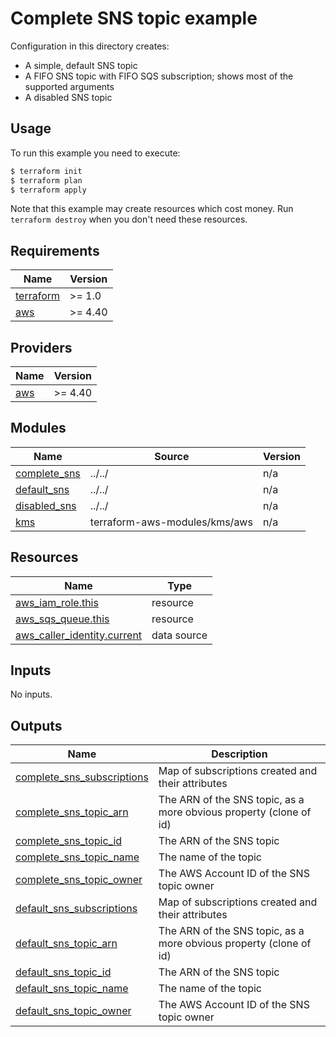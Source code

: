 # Complete SNS topic example

Configuration in this directory creates:
- A simple, default SNS topic
- A FIFO SNS topic with FIFO SQS subscription; shows most of the supported arguments
- A disabled SNS topic

## Usage

To run this example you need to execute:

```bash
$ terraform init
$ terraform plan
$ terraform apply
```

Note that this example may create resources which cost money. Run `terraform destroy` when you don't need these resources.

<!-- BEGINNING OF PRE-COMMIT-TERRAFORM DOCS HOOK -->
## Requirements

| Name | Version |
|------|---------|
| <a name="requirement_terraform"></a> [terraform](#requirement\_terraform) | >= 1.0 |
| <a name="requirement_aws"></a> [aws](#requirement\_aws) | >= 4.40 |

## Providers

| Name | Version |
|------|---------|
| <a name="provider_aws"></a> [aws](#provider\_aws) | >= 4.40 |

## Modules

| Name | Source | Version |
|------|--------|---------|
| <a name="module_complete_sns"></a> [complete\_sns](#module\_complete\_sns) | ../../ | n/a |
| <a name="module_default_sns"></a> [default\_sns](#module\_default\_sns) | ../../ | n/a |
| <a name="module_disabled_sns"></a> [disabled\_sns](#module\_disabled\_sns) | ../../ | n/a |
| <a name="module_kms"></a> [kms](#module\_kms) | terraform-aws-modules/kms/aws | n/a |

## Resources

| Name | Type |
|------|------|
| [aws_iam_role.this](https://registry.terraform.io/providers/hashicorp/aws/latest/docs/resources/iam_role) | resource |
| [aws_sqs_queue.this](https://registry.terraform.io/providers/hashicorp/aws/latest/docs/resources/sqs_queue) | resource |
| [aws_caller_identity.current](https://registry.terraform.io/providers/hashicorp/aws/latest/docs/data-sources/caller_identity) | data source |

## Inputs

No inputs.

## Outputs

| Name | Description |
|------|-------------|
| <a name="output_complete_sns_subscriptions"></a> [complete\_sns\_subscriptions](#output\_complete\_sns\_subscriptions) | Map of subscriptions created and their attributes |
| <a name="output_complete_sns_topic_arn"></a> [complete\_sns\_topic\_arn](#output\_complete\_sns\_topic\_arn) | The ARN of the SNS topic, as a more obvious property (clone of id) |
| <a name="output_complete_sns_topic_id"></a> [complete\_sns\_topic\_id](#output\_complete\_sns\_topic\_id) | The ARN of the SNS topic |
| <a name="output_complete_sns_topic_name"></a> [complete\_sns\_topic\_name](#output\_complete\_sns\_topic\_name) | The name of the topic |
| <a name="output_complete_sns_topic_owner"></a> [complete\_sns\_topic\_owner](#output\_complete\_sns\_topic\_owner) | The AWS Account ID of the SNS topic owner |
| <a name="output_default_sns_subscriptions"></a> [default\_sns\_subscriptions](#output\_default\_sns\_subscriptions) | Map of subscriptions created and their attributes |
| <a name="output_default_sns_topic_arn"></a> [default\_sns\_topic\_arn](#output\_default\_sns\_topic\_arn) | The ARN of the SNS topic, as a more obvious property (clone of id) |
| <a name="output_default_sns_topic_id"></a> [default\_sns\_topic\_id](#output\_default\_sns\_topic\_id) | The ARN of the SNS topic |
| <a name="output_default_sns_topic_name"></a> [default\_sns\_topic\_name](#output\_default\_sns\_topic\_name) | The name of the topic |
| <a name="output_default_sns_topic_owner"></a> [default\_sns\_topic\_owner](#output\_default\_sns\_topic\_owner) | The AWS Account ID of the SNS topic owner |
<!-- END OF PRE-COMMIT-TERRAFORM DOCS HOOK -->
